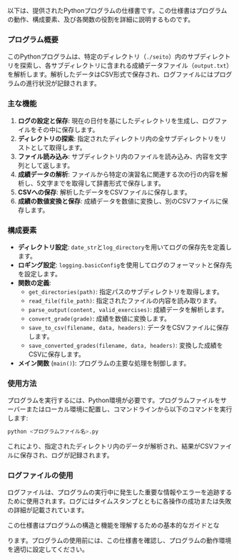 以下は、提供されたPythonプログラムの仕様書です。この仕様書はプログラムの動作、構成要素、及び各関数の役割を詳細に説明するものです。

### プログラム概要

このPythonプログラムは、特定のディレクトリ（`./seito`）内のサブディレクトリを探索し、各サブディレクトリに含まれる成績データファイル（`output.txt`）を解析します。解析したデータはCSV形式で保存され、ログファイルにはプログラムの進行状況が記録されます。

### 主な機能

1. **ログの設定と保存**: 現在の日付を基にしたディレクトリを生成し、ログファイルをその中に保存します。
2. **ディレクトリの探索**: 指定されたディレクトリ内の全サブディレクトリをリストとして取得します。
3. **ファイル読み込み**: サブディレクトリ内のファイルを読み込み、内容を文字列として返します。
4. **成績データの解析**: ファイルから特定の演習名に関連する次の行の内容を解析し、5文字までを取得して辞書形式で保存します。
5. **CSVへの保存**: 解析したデータをCSVファイルに保存します。
6. **成績の数値変換と保存**: 成績データを数値に変換し、別のCSVファイルに保存します。

### 構成要素

- **ディレクトリ設定**: `date_str`と`log_directory`を用いてログの保存先を定義します。
- **ロギング設定**: `logging.basicConfig`を使用してログのフォーマットと保存先を設定します。
- **関数の定義**:
  - `get_directories(path)`: 指定パスのサブディレクトリを取得します。
  - `read_file(file_path)`: 指定されたファイルの内容を読み取ります。
  - `parse_output(content, valid_exercises)`: 成績データを解析します。
  - `convert_grade(grade)`: 成績を数値に変換します。
  - `save_to_csv(filename, data, headers)`: データをCSVファイルに保存します。
  - `save_converted_grades(filename, data, headers)`: 変換した成績をCSVに保存します。
- **メイン関数** (`main()`): プログラムの主要な処理を制御します。

### 使用方法

プログラムを実行するには、Python環境が必要です。プログラムファイルをサーバーまたはローカル環境に配置し、コマンドラインから以下のコマンドを実行します:

```bash
python <プログラムファイル名>.py
```

これにより、指定されたディレクトリ内のデータが解析され、結果がCSVファイルに保存され、ログが記録されます。

### ログファイルの使用

ログファイルは、プログラムの実行中に発生した重要な情報やエラーを追跡するために使用されます。ログにはタイムスタンプとともに各操作の成功または失敗の詳細が記載されています。

この仕様書はプログラムの構造と機能を理解するための基本的なガイドとな

ります。プログラムの使用前には、この仕様書を確認し、プログラムの動作環境を適切に設定してください。
